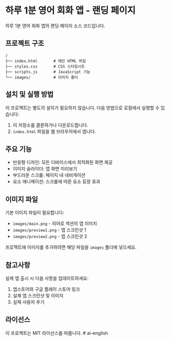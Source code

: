 # 하루 1분 영어 회화 앱 - 랜딩 페이지

하루 1분 영어 회화 앱의 랜딩 페이지 소스 코드입니다.

## 프로젝트 구조

```
/
├── index.html       # 메인 HTML 파일
├── styles.css       # CSS 스타일시트
├── scripts.js       # JavaScript 기능
└── images/          # 이미지 폴더
```

## 설치 및 실행 방법

이 프로젝트는 별도의 설치가 필요하지 않습니다. 다음 방법으로 로컬에서 실행할 수 있습니다:

1. 이 저장소를 클론하거나 다운로드합니다.
2. `index.html` 파일을 웹 브라우저에서 엽니다.

## 주요 기능

- 반응형 디자인: 모든 디바이스에서 최적화된 화면 제공
- 이미지 슬라이더: 앱 화면 미리보기 
- 부드러운 스크롤: 페이지 내 네비게이션
- 요소 애니메이션: 스크롤에 따른 요소 등장 효과

## 이미지 파일

기본 이미지 파일이 필요합니다:

- `images/main.png` - 히어로 섹션의 앱 이미지
- `images/preview1.png` - 앱 스크린샷 1
- `images/preview2.png` - 앱 스크린샷 2

프로젝트에 이미지를 추가하려면 해당 파일을 `images` 폴더에 넣으세요.

## 참고사항

실제 앱 출시 시 다음 사항을 업데이트하세요:

1. 앱스토어와 구글 플레이 스토어 링크
2. 실제 앱 스크린샷 및 이미지
3. 실제 사용자 후기

## 라이선스

이 프로젝트는 MIT 라이선스를 따릅니다. # ai-english
